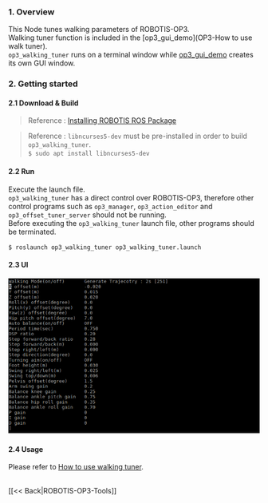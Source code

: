 ### 1. Overview   
This Node tunes walking parameters of ROBOTIS-OP3.  
Walking tuner function is included in the [op3_gui_demo](OP3-How to use walk tuner).  
`op3_walking_tuner` runs on a terminal window while [op3_gui_demo](op3_gui_demo) creates its own GUI window.    




### 2. Getting started
#### 2.1 Download & Build
 > Reference : [Installing ROBOTIS ROS Package](OP3-Recovery-of-ROBOTIS-OP3#24-installation-robotis-ros-packages)  
 
 > Reference : `libncurses5-dev` must be pre-installed in order to build `op3_walking_tuner`.  
    ```
    $ sudo apt install libncurses5-dev
    ```  

#### 2.2 Run
Execute the launch file.  
`op3_walking_tuner` has a direct control over ROBOTIS-OP3, therefore other control programs such as `op3_manager`, `op3_action_editor` and `op3_offset_tuner_server` should not be running.  
Before executing the `op3_walking_tuner` launch file, other programs should be terminated.  
```
$ roslaunch op3_walking_tuner op3_walking_tuner.launch
```  


#### 2.3 UI
<img src="https://github.com/ROBOTIS-GIT/ROBOTIS-Documents/blob/master/wiki-images/ROBOTIS-OP3/op3_walk_tuner.png?raw=true" align="bottom"/>


#### 2.4 Usage
Please refer to [How to use walking tuner](OP3-How-to-use-walking-tuner).

<br>[[&lt;&lt; Back|ROBOTIS-OP3-Tools]]